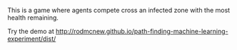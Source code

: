 This is a game where agents compete cross an infected zone with the most health remaining.

Try the demo at http://rodmcnew.github.io/path-finding-machine-learning-experiment/dist/

